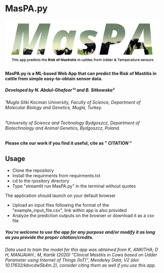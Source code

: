 # MasPA.py

![alt text](https://github.com/naeemmrz/MasPA.py/blob/main/MasPA_logo.png?raw=true)

#### MasPA.py is a ML-based Web App that can predict the **Risk of Mastitis** in cattle from simple easy-to-obtain sensor data.


##### Developed by N. Abdul-Ghafoor¹² and B. Sitkowska²

###### ¹Mugla Sitki Kocman University, Faculty of Science, Department of Molecular Biology and Genetics, Mugla, Turkey.
###### ²University of Science and Technology Bydgoszcz, Department of Biotechnology and Animal Genetics, Bydgoszcz, Poland.

#### Please cite our work if you find it useful, cite as " *CITATION* "

## Usage
- Clone the repository
- Install the requirments from requirments.txt
- cd to the rpository directory
- Type "streamlit run MasPA.py" in the terminal without quotes

The application should launch on your default browser
- Upload an input files following the format of the "example_input_file.csv", link within app is also provided
- Analyze the prediction outputs on the browser or download it as a csv file


##### You're welcome to use the app for any purpose and/or modify it as long as you provide the proper citation/credits.


###### Data used to train the model for this app was obtained from *K, ANKITHA; D H, MANJAIAH ; M, Kartik (2020) “Clinical Mastitis in Cows based on Udder Parameter using Internet of Things (IoT)”, Mendeley Data, V2 (doi: 10.17632/kbvcdw5b4m.2)*, consider citing them as well if you use this app.
